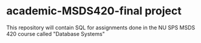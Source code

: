 # academic-MSDS420-final project
This repository will contain SQL for assignments done in the NU SPS MSDS 420 course called "Database Systems"
